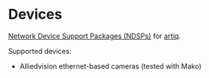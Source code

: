 # Devices

[Network Device Support Packages (NDSPs)](https://m-labs.hk/artiq/manual/developing_a_ndsp.html) for [artiq](https://m-labs.hk/artiq/manual/index.html).

Supported devices:

* Alliedvision ethernet-based cameras (tested with Mako)
